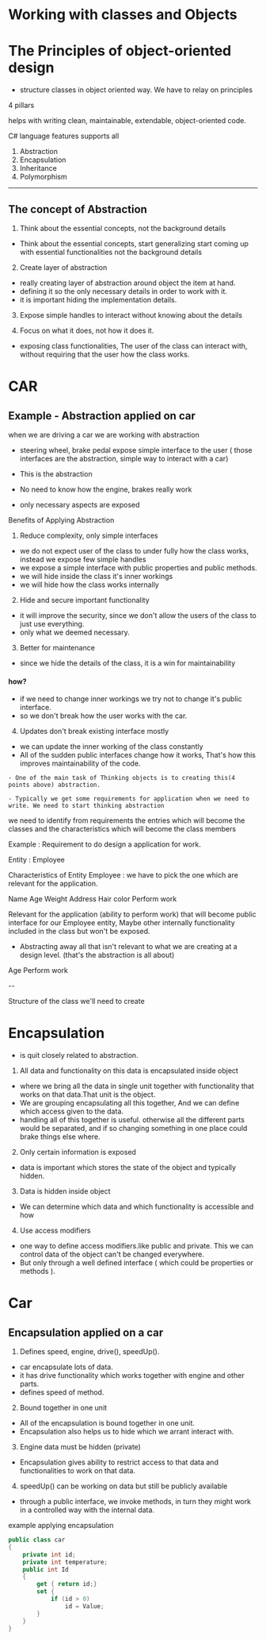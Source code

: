 # Working with classes and Objects

# The Principles of object-oriented design

* structure classes in object oriented way. We have to relay on principles 

4 pillars

helps with writing clean, maintainable, extendable, object-oriented code.

C# language features supports all

1. Abstraction
2. Encapsulation
3. Inheritance
4. Polymorphism

--- 

## The concept of Abstraction 

1. Think about the essential concepts, not the background details

- Think about the essential concepts, start generalizing start coming up with essential functionalities not the background details

2. Create layer of abstraction

- really creating layer of abstraction around object the item at hand.
- defining it so the only necessary details in order to work with it.
- it is important hiding the implementation details.


3. Expose simple handles to interact without knowing about the details


4. Focus on what it does, not how it does it.

- exposing class functionalities, The user of the class can interact with, without requiring that the user how the class works.

# CAR
## Example - Abstraction applied on car

when we are driving a car we are working with abstraction
- steering wheel, brake pedal expose simple interface to the user
  ( those interfaces are the abstraction, simple way to interact with a car)
* This is the abstraction

- No need to know how the engine, brakes really work
* only necessary aspects are exposed
 

Benefits of Applying Abstraction

1. Reduce complexity, only simple interfaces
- we do not expect user of the class to under fully how the class works, instead we expose few simple handles
- we expose a simple interface with public properties and public methods.
- we will hide inside the class it's inner workings
- we will hide how the class works internally


2. Hide and secure important functionality
- it will improve the security, since we don't allow the users of the class to just use everything. 
- only what we deemed necessary.

3. Better for maintenance
- since we hide the details of the class, it is a win for maintainability

#### how?
- if we need to change inner workings we try not to change it's public interface.
- so we don't break how the user works with the car.


4. Updates don't break existing interface mostly
- we can update the inner working of the class constantly 
- All of the sudden public interfaces change how it works, That's how this improves maintainability of the code.



`
    - One of the main task of Thinking objects is to creating this(4 points above) abstraction.
`


`
    - Typically we get some requirements for application when we need to write. We need to start thinking abstraction
`


 we need to identify from requirements the entries which will become the classes and the characteristics which will become the class members
 

Example : Requirement to do design a application for work.

Entity  : Employee

Characteristics of Entity Employee :  we have to pick the one which are relevant for the application.

Name
Age
Weight
Address
Hair color
Perform work


Relevant for the application (ability to perform work) that will become public interface for our Employee entity, Maybe other internally functionality included in the class but won't be exposed.
- Abstracting away all that isn't relevant to what we are creating at a design level. (that's the abstraction is all about)

Age
Perform work

--
 
Structure of the class we'll need to create

# Encapsulation 
- is quit closely related to abstraction.

1. All data and functionality on this data is encapsulated inside object

- where we bring all the data in single unit together with functionality that works on that data.That unit is the object.
- We are grouping encapsulating all this together, And we can define which access given to the data.
- handling all of this together is useful. otherwise all the different parts would be separated, and if so changing something in one place could brake things else where.


2. Only certain information is exposed
- data is important which stores the state of the object and typically hidden.

3. Data is hidden inside object
- We can determine which data and which functionality is accessible and how

4. Use access modifiers
- one way to define access modifiers.like public and private. This we can control data of the object can't be changed everywhere.
- But only through a  well defined interface ( which could be properties or methods ).


# Car
## Encapsulation applied on a car

1. Defines speed, engine, drive(), speedUp().
- car encapsulate lots of data.
- it has drive functionality which works together with engine and other parts.
- defines speed of method.

2. Bound together in one unit
- All of the encapsulation is bound together in one unit.
- Encapsulation also helps us to hide which we arrant interact with.

3. Engine data must be hidden (private)
- Encapsulation gives ability to restrict access to that data and functionalities to work on that data.

4. speedUp() can be working on data but still be publicly available
- through a public interface, we invoke methods, in turn they might work in a controlled way with the internal data.


example applying encapsulation 

```c#
public class car
{
    private int id;
    private int temperature;
    public int Id
    {
        get { return id;}
        set {
            if (id > 0)
                id = Value;
        }
    }
}
```
